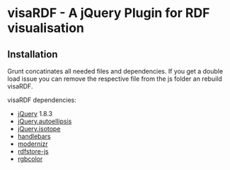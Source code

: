 # visaRDF - A jQuery Plugin for RDF visualisation

## Installation
Grunt concatinates all needed files and dependencies. If you get a double load issue you can remove the respective file from the js folder an rebuild visaRDF.

visaRDF dependencies:

 * [jQuery](http://jquery.com/) 1.8.3
 * [jQuery.autoellipsis](http://pvdspek.github.com/jquery.autoellipsis/)
 * [jQuery.isotope](http://isotope.metafizzy.co/)
 * [handlebars](http://handlebarsjs.com/)
 * [modernizr](http://modernizr.com/)
 * [rdfstore-js](https://github.com/antoniogarrote/rdfstore-js)
 * [rgbcolor](http://www.phpied.com/rgb-color-parser-in-javascript/)